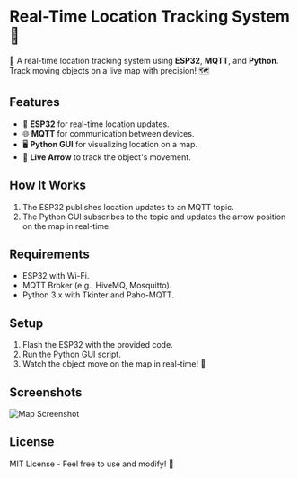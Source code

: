 # Real-Time Location Tracking System 📍

🚀 A real-time location tracking system using **ESP32**, **MQTT**, and **Python**. Track moving objects on a live map with precision! 🗺️

## Features
- 📡 **ESP32** for real-time location updates.
- 🌐 **MQTT** for communication between devices.
- 🖥️ **Python GUI** for visualizing location on a map.
- 📍 **Live Arrow** to track the object's movement.

## How It Works
1. The ESP32 publishes location updates to an MQTT topic.
2. The Python GUI subscribes to the topic and updates the arrow position on the map in real-time.

## Requirements
- ESP32 with Wi-Fi.
- MQTT Broker (e.g., HiveMQ, Mosquitto).
- Python 3.x with Tkinter and Paho-MQTT.

## Setup
1. Flash the ESP32 with the provided code.
2. Run the Python GUI script.
3. Watch the object move on the map in real-time! 🎯

## Screenshots
![Map Screenshot](screenshot.png)

## License
MIT License - Feel free to use and modify! 🚀
